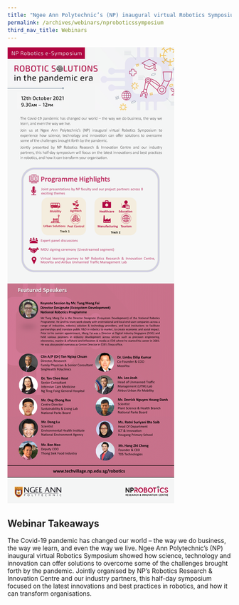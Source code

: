 ```yaml
---
title: "Ngee Ann Polytechnic’s (NP) inaugural virtual Robotics Symposium"
permalink: /archives/webinars/nproboticssymposium
third_nav_title: Webinars
---
```

![Ngee Ann Polytechnic’s (NP) inaugural virtual Robotics Symposium](/images/webinars/nproboticssymposium.png)

## Webinar Takeaways
The Covid-19 pandemic has changed our world – the way we do business, the way we learn, and even the way we live. Ngee Ann Polytechnic’s (NP) inaugural virtual Robotics Symposium showed how science, technology and innovation can offer solutions to overcome some of the challenges brought forth by the pandemic. Jointly organised by NP’s Robotics Research & Innovation Centre and our industry partners, this half-day symposium focused on the latest innovations and best practices in robotics, and how it can transform organisations.